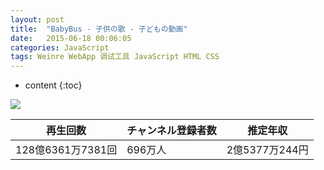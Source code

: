 ```yaml
---
layout: post
title:  "BabyBus - 子供の歌 - 子どもの動画"
date:   2015-06-18 00:06:05
categories: JavaScript
tags: Weinre WebApp 调试工具 JavaScript HTML CSS
---
```


* content
{:toc}


![](https://yt3.ggpht.com/ytc/AKedOLQsNIvbhlTUi1DFxPi9Ybz4Is_Rfl5oSjneYY3j=s176-c-k-c0x00ffffff-no-rj)

|  再生回数  |  チャンネル登録者数  |  推定年収  |
| ---- | ---- | ---- |
|  128億6361万7381回  |  696万人  |  2億5377万244円  |


